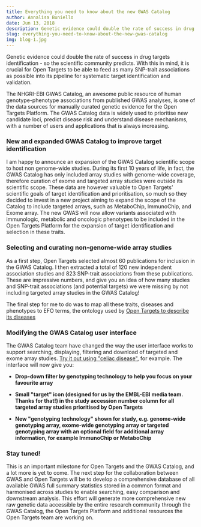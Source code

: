 ```yaml
---
title: Everything you need to know about the new GWAS Catalog
author: Annalisa Buniello
date: Jun 13, 2018
description: Genetic evidence could double the rate of success in drug targets identification - so the scientific community predicts. With this in mind, it is crucial for Open Targets to be able to feed as many SNP-trait associations as possible into its pipeline for systematic target identification and validation.
slug: everything-you-need-to-know-about-the-new-gwas-catalog
img: blog-1.jpg
---
```


Genetic evidence could double the rate of success in drug targets identification - so the scientific community predicts. With this in mind, it is crucial for Open Targets to be able to feed as many SNP-trait associations as possible into its pipeline for systematic target identification and validation.

The NHGRI-EBI GWAS Catalog, an awesome public resource of human genotype-phenotype associations from published GWAS analyses, is one of the data sources for manually curated genetic evidence for the Open Targets Platform. The GWAS Catalog data is widely used to prioritise new candidate loci, predict disease risk and understand disease mechanisms, with a number of users and applications that is always increasing.

<article-image src="everything-you-need-to-know-about-the-new-gwas-catalog/FINAL_USERS_withOT-2.png" alt="gwas-catalog"></article-image>

### New and expanded GWAS Catalog to improve target identification

I am happy to announce an expansion of the GWAS Catalog scientific scope to host non genome-wide studies. During its first 10 years of life, in fact, the GWAS Catalog has only included array studies with genome-wide coverage, therefore curation of exome and targeted array studies were outside its scientific scope. These data are however valuable to Open Targets’ scientific goals of target identification and prioritisation, so much so they decided to invest in a new project aiming to expand the scope of the Catalog to include targeted arrays, such as MetaboChip, ImmunoChip, and Exome array. The new GWAS will now allow variants associated with immunologic, metabolic and oncologic phenotypes to be included in the Open Targets Platform for the expansion of target identification and selection in these traits.

### Selecting and curating non-genome-wide array studies

As a first step, Open Targets selected almost 60 publications for inclusion in the GWAS Catalog. I then extracted a total of 120 new independent association studies and 823 SNP-trait associations from these publications. These are impressive numbers, and give you an idea of how many studies and SNP-trait associations (and potential targets) we were missing by not including targeted array studies in the GWAS Catalog!

The final step for me to do was to map all these traits, diseases and phenotypes to EFO terms, the ontology used by 
[Open Targets to describe its diseases](https://docs.targetvalidation.org/faq/describing-diseases)

### Modifying the GWAS Catalog user interface

The GWAS Catalog team have changed the way the user interface works to support searching, displaying, filtering and download of targeted and exome array studies. [Try it out using "celiac disease"](https://www.ebi.ac.uk/gwas/search?query=celiac%20disease), for example. The interface will now give you:

- **Drop-down filter by genotyping technology to help you focus on your favourite array**

<article-image src="everything-you-need-to-know-about-the-new-gwas-catalog/filter1-5.png" alt="gwas-catalog"></article-image>

- **Small "target" icon (designed for us by the EMBL-EBI media team. Thanks for that!) in the study accession number column for all targeted array studies prioritised by Open Targets**

<article-image src="everything-you-need-to-know-about-the-new-gwas-catalog/target-1.png" alt="gwas-catalog"></article-image>

- **New "genotyping technology" shown for study, e.g. genome-wide genotyping array, exome-wide genotyping array or targeted genotyping array with an optional field for additional array information, for example ImmunoChip or MetaboChip**

<article-image src="everything-you-need-to-know-about-the-new-gwas-catalog/gen-tech-1.png" alt="gwas-catalog"></article-image>

### Stay tuned!

This is an important milestone for Open Targets and the GWAS Catalog, and a lot more is yet to come. The next step for the collaboration between GWAS and Open Targets will be to develop a comprehensive database of all available GWAS full summary statistics stored in a common format and harmonised across studies to enable searching, easy comparison and downstream analysis. This effort will generate more comprehensive new raw genetic data accessible by the entire research community through the GWAS Catalog, the Open Targets Platform and additional resources the Open Targets team are working on.

